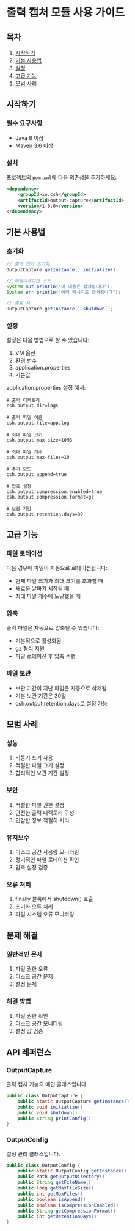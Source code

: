 # 출력 캡처 모듈 사용 가이드

## 목차
1. [시작하기](#시작하기)
2. [기본 사용법](#기본-사용법)
3. [설정](#설정)
4. [고급 기능](#고급-기능)
5. [모범 사례](#모범-사례)

## 시작하기

### 필수 요구사항
- Java 8 이상
- Maven 3.6 이상

### 설치
프로젝트의 `pom.xml`에 다음 의존성을 추가하세요:

```xml
<dependency>
    <groupId>io.csh</groupId>
    <artifactId>output-capture</artifactId>
    <version>1.0.0</version>
</dependency>
```

## 기본 사용법

### 초기화
```java
// 출력 캡처 초기화
OutputCapture.getInstance().initialize();

// 애플리케이션 코드
System.out.println("이 내용은 캡처됩니다");
System.err.println("에러 메시지도 캡처됩니다");

// 종료 시
OutputCapture.getInstance().shutdown();
```

### 설정
설정은 다음 방법으로 할 수 있습니다:
1. VM 옵션
2. 환경 변수
3. application.properties
4. 기본값

application.properties 설정 예시:
```properties
# 출력 디렉토리
csh.output.dir=logs

# 출력 파일 이름
csh.output.file=app.log

# 최대 파일 크기
csh.output.max-size=10MB

# 최대 파일 개수
csh.output.max-files=10

# 추가 모드
csh.output.append=true

# 압축 설정
csh.output.compression.enabled=true
csh.output.compression.format=gz

# 보관 기간
csh.output.retention.days=30
```

## 고급 기능

### 파일 로테이션
다음 경우에 파일이 자동으로 로테이션됩니다:
- 현재 파일 크기가 최대 크기를 초과할 때
- 새로운 날짜가 시작될 때
- 최대 파일 개수에 도달했을 때

### 압축
출력 파일은 자동으로 압축될 수 있습니다:
- 기본적으로 활성화됨
- gz 형식 지원
- 파일 로테이션 후 압축 수행

### 파일 보관
- 보관 기간이 지난 파일은 자동으로 삭제됨
- 기본 보관 기간은 30일
- csh.output.retention.days로 설정 가능

## 모범 사례

### 성능
1. 비동기 쓰기 사용
2. 적절한 파일 크기 설정
3. 합리적인 보관 기간 설정

### 보안
1. 적절한 파일 권한 설정
2. 안전한 출력 디렉토리 구성
3. 민감한 정보 적절히 처리

### 유지보수
1. 디스크 공간 사용량 모니터링
2. 정기적인 파일 로테이션 확인
3. 압축 설정 검증

### 오류 처리
1. finally 블록에서 shutdown() 호출
2. 초기화 오류 처리
3. 파일 시스템 오류 모니터링

## 문제 해결

### 일반적인 문제
1. 파일 권한 오류
2. 디스크 공간 문제
3. 설정 문제

### 해결 방법
1. 파일 권한 확인
2. 디스크 공간 모니터링
3. 설정 값 검증

## API 레퍼런스

### OutputCapture
출력 캡처 기능의 메인 클래스입니다.

```java
public class OutputCapture {
    public static OutputCapture getInstance()
    public void initialize()
    public void shutdown()
    public String printConfig()
}
```

### OutputConfig
설정 관리 클래스입니다.

```java
public class OutputConfig {
    public static OutputConfig getInstance()
    public Path getOutputDirectory()
    public String getFileName()
    public long getMaxFileSize()
    public int getMaxFiles()
    public boolean isAppend()
    public boolean isCompressionEnabled()
    public String getCompressionFormat()
    public int getRetentionDays()
}
``` 